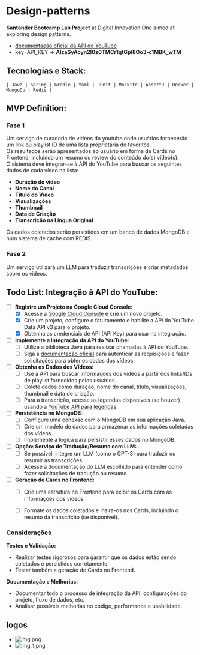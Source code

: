 # Design-patterns
**Santander Bootcamp Lab Project** at Digital Innovation One aimed at exploring design patterns.

- [documentação oficial da API do YouTube](https://developers.google.com/youtube/registering_an_application)
- key=API_KEY -> **AIzaSyAoyn2I0z0TMCr1qtGpl8Oo3-c1MBK_wTM**

## Tecnologias e Stack:
    | Java | Spring | Gradle | Yaml | JUnit | Mockito | AssertJ | Docker | MongoDb | Redis |

## MVP Definition:

### Fase 1

Um serviço de curadoria de videos do youtube onde usuários fornecerão um link ou playlist ID de uma lista proprietária de favoritos.</br>
Os resultados serão apresentados ao usuário em forma de Cards no Frontend, incluindo um resumo ou review do conteúdo do(s) vídeo(s).</br>
O sistema deve integrar-se à API do YouTube para buscar os seguintes dados de cada vídeo na lista:

- **Duração do video**
- **Nome do Canal**
- **Título do Vídeo**
- **Visualizações**
- **Thumbnail**
- **Data de Criação**
- **Transcrição na Língua Original**

Os dados coletados serão persistidos em um banco de dados MongoDB e num sistema de cache com REDIS.

### Fase 2

Um serviço utilizará um LLM para traduzir transcrições e criar metadados sobre os videos.


## Todo List: Integração à API do YouTube:

- [ ] **Registre um Projeto na Google Cloud Console:**
    - [x] Acesse a [Google Cloud Console](https://console.cloud.google.com/) e crie um novo projeto.
    - [x] Crie um projeto, configure o faturamento e habilite a API do YouTube Data API v3 para o projeto.
    - [x] Obtenha as credenciais de API (API Key) para usar na integração.

- [ ] **Implemente a Integração da API do YouTube:**
    - [ ] Utilize a biblioteca Java para realizar chamadas à API do YouTube.
    - [ ] Siga a [documentação oficial](https://developers.google.com/youtube/registering_an_application) para autenticar as requisições e fazer solicitações para obter os dados dos vídeos.

- [ ] **Obtenha os Dados dos Vídeos:**
    - [ ] Use a API para buscar informações dos vídeos a partir dos links/IDs de playlist fornecidos pelos usuários.
    - [ ] Colete dados como duração, nome do canal, título, visualizações, thumbnail e data de criação.
    - [ ] Para a transcrição, acesse as legendas disponíveis (se houver) usando a [YouTube API para legendas](https://developers.google.com/youtube/v3/docs/captions).

- [ ] **Persistência no MongoDB:**
    - [ ] Configure uma conexão com o MongoDB em sua aplicação Java.
    - [ ] Crie um modelo de dados para armazenar as informações coletadas dos vídeos.
    - [ ] Implemente a lógica para persistir esses dados no MongoDB.

- [ ] **Opção: Serviço de Tradução/Resumo com LLM:**
    - [ ] Se possível, integre um LLM (como o GPT-3) para traduzir ou resumir as transcrições.
    - [ ] Acesse a documentação do LLM escolhido para entender como fazer solicitações de tradução ou resumo.

- [ ] **Geração de Cards no Frontend:**
    - [ ] Crie uma estrutura no Frontend para exibir os Cards com as informações dos vídeos.
    - [ ] Formate os dados coletados e insira-os nos Cards, incluindo o resumo da transcrição (se disponível).


### Considerações

**Testes e Validação:**
- Realizar testes rigorosos para garantir que os dados estão sendo coletados e persistidos corretamente.
- Testar também a geração de Cards no Frontend.

**Documentação e Melhorias:**
- Documentar todo o processo de integração da API, configurações do projeto, fluxo de dados, etc.
- Analisar possíveis melhorias no código, performance e usabilidade.


## logos

- ![img.png](img.png)
- ![img_1.png](img_1.png)